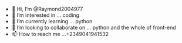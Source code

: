 - 👋 Hi, I’m @Raymond2004977
- 👀 I’m interested in ... coding 
- 🌱 I’m currently learning ... python
- 💞️ I’m looking to collaborate on ... python and the whole of front-end
- 📫 How to reach me ...+2349041941532

<!---
Raymond2004977/Raymond2004977 is a ✨ special ✨ repository because its `README.md` (this file) appears on your GitHub profile.
You can click the Preview link to take a look at your changes.
--->
